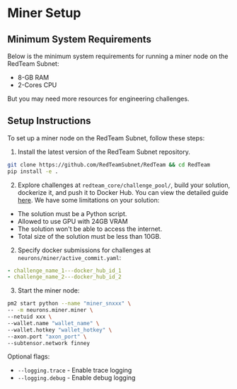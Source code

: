 # Miner Setup

## Minimum System Requirements
Below is the minimum system requirements for running a miner node on the RedTeam Subnet:
- 8-GB RAM
- 2-Cores CPU

But you may need more resources for engineering challenges.

## Setup Instructions
To set up a miner node on the RedTeam Subnet, follow these steps:
1. Install the latest version of the RedTeam Subnet repository.
```bash
git clone https://github.com/RedTeamSubnet/RedTeam && cd RedTeam
pip install -e .
```

2. Explore challenges at `redteam_core/challenge_pool/`, build your solution, dockerize it, and push it to Docker Hub. You can view the detailed guide [here](challenge_submission_guide.md). We have some limitations on your solution:
- The solution must be a Python script.
- Allowed to use GPU with 24GB VRAM
- The solution won't be able to access the internet.
- Total size of the solution must be less than 10GB.


2. Specify docker submissions for challenges at `neurons/miner/active_commit.yaml`:
```yaml
- challenge_name_1---docker_hub_id_1
- challenge_name_2---docker_hub_id_2
```

3. Start the miner node:
```bash
pm2 start python --name "miner_snxxx" \
-- -m neurons.miner.miner \
--netuid xxx \
--wallet.name "wallet_name" \
--wallet.hotkey "wallet_hotkey" \
--axon.port "axon_port" \
--subtensor.network finney
```
Optional flags:
- `--logging.trace` - Enable trace logging
- `--logging.debug` - Enable debug logging